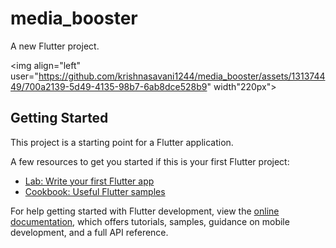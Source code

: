 # media_booster

A new Flutter project.

<img align="left" user="https://github.com/krishnasavani1244/media_booster/assets/131374449/700a2139-5d49-4135-98b7-6ab8dce528b9" width"220px">

## Getting Started

This project is a starting point for a Flutter application.

A few resources to get you started if this is your first Flutter project:

- [Lab: Write your first Flutter app](https://docs.flutter.dev/get-started/codelab)
- [Cookbook: Useful Flutter samples](https://docs.flutter.dev/cookbook)

For help getting started with Flutter development, view the
[online documentation](https://docs.flutter.dev/), which offers tutorials,
samples, guidance on mobile development, and a full API reference.
